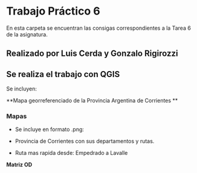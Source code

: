 # Trabajo Práctico 6

En esta carpeta se encuentran las consigas correspondientes a la Tarea 6 de la asignatura.


## Realizado por Luis Cerda y Gonzalo Rigirozzi

## Se realiza el trabajo con QGIS

Se incluyen:

**Mapa georreferenciado de la Provincia Argentina de Corrientes **


### Mapas ###

* Se incluye en formato .png:

* Provincia de Corrientes con sus departamentos y rutas.

* Ruta mas rapida desde: Empedrado a Lavalle


**Matriz OD**

